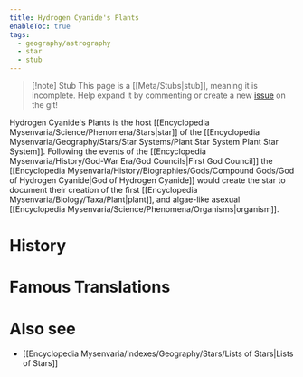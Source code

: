 ```yaml
---
title: Hydrogen Cyanide's Plants
enableToc: true
tags:
  - geography/astrography
  - star
  - stub
---
```


> [!note] Stub
> This page is a [[Meta/Stubs|stub]], meaning it is incomplete. Help expand it by commenting or create a new [issue](https://github.com/RagtimeGal/quartz--encyclopedia-mysenvaria/issues/new/choose) on the git!

Hydrogen Cyanide's Plants is the host [[Encyclopedia Mysenvaria/Science/Phenomena/Stars|star]] of the [[Encyclopedia Mysenvaria/Geography/Stars/Star Systems/Plant Star System|Plant Star System]]. Following the events of the [[Encyclopedia Mysenvaria/History/God-War Era/God Councils|First God Council]] the [[Encyclopedia Mysenvaria/History/Biographies/Gods/Compound Gods/God of Hydrogen Cyanide|God of Hydrogen Cyanide]] would create the star to document their creation of the first [[Encyclopedia Mysenvaria/Biology/Taxa/Plant|plant]], and algae-like asexual [[Encyclopedia Mysenvaria/Science/Phenomena/Organisms|organism]].
# History

# Famous Translations

# Also see
- [[Encyclopedia Mysenvaria/Indexes/Geography/Stars/Lists of Stars|Lists of Stars]]
